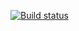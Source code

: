 [![Build status](https://ci.appveyor.com/api/projects/status/2uh5kgc444abtsey?svg=true)](https://ci.appveyor.com/project/Nikolay-Potapov/patterns-deliverycardorder)
